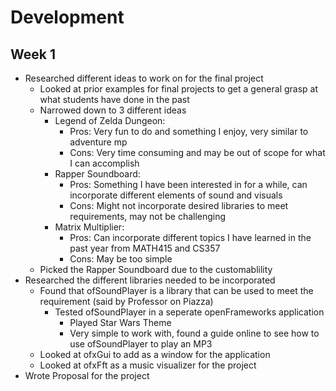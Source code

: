 # Development
## Week 1
* Researched different ideas to work on for the final project
	* Looked at prior examples for final projects to get a general grasp at what students have done in the past
	* Narrowed down to 3 different ideas
		* Legend of Zelda Dungeon:
			* Pros: Very fun to do and something I enjoy, very similar to adventure mp
			* Cons: Very time consuming and may be out of scope for what I can accomplish
		* Rapper Soundboard:
			* Pros: Something I have been interested in for a while, can incorporate different elements of sound and visuals
			* Cons: Might not incorporate desired libraries to meet requirements, may not be challenging
		* Matrix Multiplier:
			* Pros: Can incorporate different topics I have learned in the past year from MATH415 and CS357
			* Cons: May be too simple
	* Picked the Rapper Soundboard due to the customablility
* Researched the different libraries needed to be incorporated
	* Found that ofSoundPlayer is a library that can be used to meet the requirement (said by Professor on Piazza)
		* Tested ofSoundPlayer in a seperate openFrameworks application
			* Played Star Wars Theme
			* Very simple to work with, found a guide online to see how to use ofSoundPlayer to play an MP3
	* Looked at ofxGui to add as a window for the application
	* Looked at ofxFft as a music visualizer for the project
* Wrote Proposal for the project